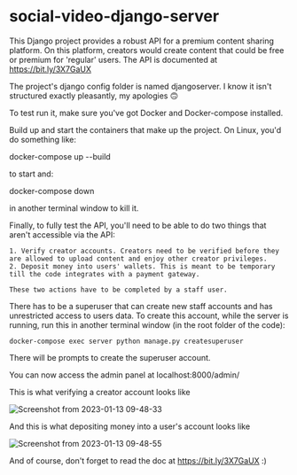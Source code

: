 # social-video-django-server
This Django project provides a robust API for a premium content sharing platform. On this platform, creators would create content that could be free or premium for 'regular' users.  The API is documented at https://bit.ly/3X7GaUX

The project's django config folder is named djangoserver. I know it isn't structured exactly pleasantly, my apologies 🙃

To test run it, make sure you've got Docker and Docker-compose installed.

Build up and start the containers that make up the project. On Linux, you'd do something like:

  docker-compose up --build

to start and:

  docker-compose down

in another terminal window to kill it.

Finally, to fully test the API, you'll need to be able to do two things that aren't accessible via the API:

	1. Verify creator accounts. Creators need to be verified before they are allowed to upload content and enjoy other creator privileges.
	2. Deposit money into users' wallets. This is meant to be temporary till the code integrates with a payment gateway.
	
	These two actions have to be completed by a staff user.
	
There has to be a superuser that can create new staff accounts and has unrestricted access to users data. To create this account, while the server is running, run this in another terminal window (in the root folder of the code):

 	docker-compose exec server python manage.py createsuperuser

There will be prompts to create the superuser account.

You can now access the admin panel at localhost:8000/admin/

This is what verifying a creator account looks like

![Screenshot from 2023-01-13 09-48-33](https://user-images.githubusercontent.com/70032662/212278479-c2480e30-8585-4f74-adda-f16d83a70263.png)

And this is what depositing money into a user's account looks like

![Screenshot from 2023-01-13 09-48-55](https://user-images.githubusercontent.com/70032662/212278629-80052e37-4247-49d6-a56d-e2ee471f4209.png)

And of course, don't forget to read the doc at https://bit.ly/3X7GaUX :)

